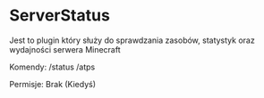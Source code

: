 # ServerStatus
Jest to plugin który służy do sprawdzania zasobów, statystyk oraz wydajności serwera Minecraft

Komendy:
/status
/atps

Permisje:
Brak (Kiedyś)
